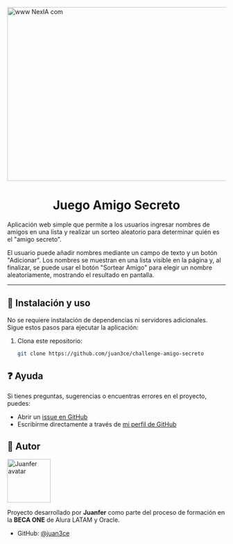 
<img width="1200" height="400" alt="www NexIA com" src="https://github.com/user-attachments/assets/3b177794-b885-4926-84e2-143c75d49cb3" />


<h1 align="center"> Juego Amigo Secreto </h1>

Aplicación web simple que permite a los usuarios ingresar nombres de amigos en una lista y realizar un sorteo aleatorio para determinar quién es el "amigo secreto".

El usuario puede añadir nombres mediante un campo de texto y un botón "Adicionar". Los nombres se muestran en una lista visible en la página y, al finalizar, se puede usar el botón "Sortear Amigo" para elegir un nombre aleatoriamente, mostrando el resultado en pantalla.

---

## 🔧 Instalación y uso

No se requiere instalación de dependencias ni servidores adicionales.  
Sigue estos pasos para ejecutar la aplicación:

1. Clona este repositorio:
   ```bash
   git clone https://github.com/juan3ce/challenge-amigo-secreto

## ❓ Ayuda

Si tienes preguntas, sugerencias o encuentras errores en el proyecto, puedes:

- Abrir un [issue en GitHub](https://github.com/juan3ce/challenge-amigo-secreto/issues)
- Escribirme directamente a través de [mi perfil de GitHub](https://github.com/juan3ce)

 ## 👤 Autor

<img src="https://github.com/user-attachments/assets/eaf13f0b-769b-4afc-bbf6-fcbf9964959e" alt="Juanfer avatar" width="100" />



Proyecto desarrollado por **Juanfer** como parte del proceso de formación en la **BECA ONE** de Alura LATAM y Oracle.

- GitHub: [@juan3ce](https://github.com/juan3ce)
  

